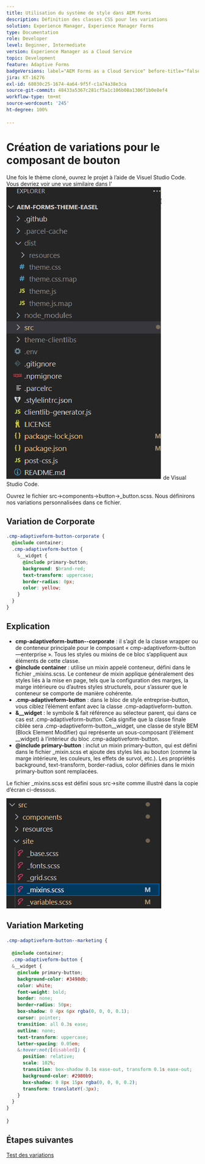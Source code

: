 ```yaml
---
title: Utilisation du système de style dans AEM Forms
description: Définition des classes CSS pour les variations
solution: Experience Manager, Experience Manager Forms
type: Documentation
role: Developer
level: Beginner, Intermediate
version: Experience Manager as a Cloud Service
topic: Development
feature: Adaptive Forms
badgeVersions: label="AEM Forms as a Cloud Service" before-title="false"
jira: KT-16276
exl-id: 68030c25-1674-4a64-9f5f-c1a74a38e3ca
source-git-commit: 48433a5367c281cf5a1c106b08a1306f1b0e8ef4
workflow-type: tm+mt
source-wordcount: '245'
ht-degree: 100%

---
```


# Création de variations pour le composant de bouton

Une fois le thème cloné, ouvrez le projet à l’aide de Visuel Studio Code. Vous devriez voir une vue similaire dans l’![explorateur de projets](assets/easel-theme.png) de Visual Studio Code.

Ouvrez le fichier src->components->button->_button.scss. Nous définirons nos variations personnalisées dans ce fichier.

## Variation de Corporate

```css
.cmp-adaptiveform-button-corporate {
  @include container;
  .cmp-adaptiveform-button {
    &__widget {
      @include primary-button;
      background: $brand-red;
      text-transform: uppercase;
      border-radius: 0px;
      color: yellow;
    }
  }
}
```

## Explication

* **cmp-adaptiveform-button--corporate** : il s’agit de la classe wrapper ou de conteneur principale pour le composant « cmp-adaptiveform-button—enterprise ».
Tous les styles ou mixins de ce bloc s’appliquent aux éléments de cette classe.
* **@include container** : utilise un mixin appelé conteneur, défini dans le fichier _mixins.scss. Le conteneur de mixin applique généralement des styles liés à la mise en page, tels que la configuration des marges, la marge intérieure ou d’autres styles structurels, pour s’assurer que le conteneur se comporte de manière cohérente.
* **.cmp-adaptiveform-button** : dans le bloc de style entreprise-button, vous ciblez l’élément enfant avec la classe .cmp-adaptiveform-button.
* **&amp;__widget** : le symbole &amp; fait référence au sélecteur parent, qui dans ce cas est .cmp-adaptiveform-button.
Cela signifie que la classe finale ciblée sera .cmp-adaptiveform-button__widget, une classe de style BEM (Block Element Modifier) qui représente un sous-composant (l’élément __widget) à l’intérieur du bloc .cmp-adaptiveform-button.
* **@include primary-button** : inclut un mixin primary-button, qui est défini dans le fichier _mixin.scss et ajoute des styles liés au bouton (comme la marge intérieure, les couleurs, les effets de survol, etc.). Les propriétés background, text-transform, border-radius, color définies dans le mixin primary-button sont remplacées.

Le fichier _mixins.scss est défini sous src->site comme illustré dans la copie d’écran ci-dessous.

![mixin.scss](assets/mixins.png)

## Variation Marketing

```css
.cmp-adaptiveform-button--marketing {
  
  @include container;
  .cmp-adaptiveform-button {
  &__widget {
    @include primary-button;
    background-color: #3498db;
    color: white;
    font-weight: bold;
    border: none;
    border-radius: 50px;
    box-shadow: 0 4px 6px rgba(0, 0, 0, 0.1);
    cursor: pointer;
    transition: all 0.3s ease;
    outline: none;
    text-transform: uppercase;
    letter-spacing: 0.05em;
    &:hover:not([disabled]) {
      position: relative;
      scale: 102%;
      transition: box-shadow 0.1s ease-out, transform 0.1s ease-out;
      background-color: #2980b9;
      box-shadow: 0 8px 15px rgba(0, 0, 0, 0.2);
      transform: translateY(-3px);
    }
  }
}
  
}
```

## Étapes suivantes

[Test des variations](./build.md)
